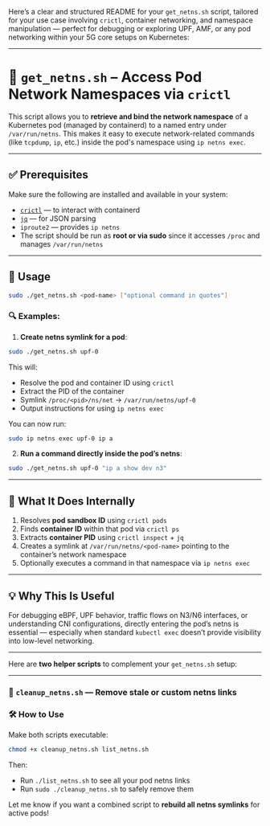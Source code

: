 Here’s a clear and structured README for your `get_netns.sh` script, tailored for your use case involving `crictl`, container networking, and namespace manipulation — perfect for debugging or exploring UPF, AMF, or any pod networking within your 5G core setups on Kubernetes:

---

# 🧠 `get_netns.sh` – Access Pod Network Namespaces via `crictl`

This script allows you to **retrieve and bind the network namespace** of a Kubernetes pod (managed by containerd) to a named entry under `/var/run/netns`. This makes it easy to execute network-related commands (like `tcpdump`, `ip`, etc.) inside the pod's namespace using `ip netns exec`.

---

## ✅ Prerequisites

Make sure the following are installed and available in your system:
- [`crictl`](https://github.com/kubernetes-sigs/cri-tools) — to interact with containerd
- [`jq`](https://stedolan.github.io/jq/) — for JSON parsing
- `iproute2` — provides `ip netns`
- The script should be run as **root or via sudo** since it accesses `/proc` and manages `/var/run/netns`

---

## 📄 Usage

```bash
sudo ./get_netns.sh <pod-name> ["optional command in quotes"]
```

### 🔍 Examples:

1. **Create netns symlink for a pod**:

```bash
sudo ./get_netns.sh upf-0
```

This will:
- Resolve the pod and container ID using `crictl`
- Extract the PID of the container
- Symlink `/proc/<pid>/ns/net` → `/var/run/netns/upf-0`
- Output instructions for using `ip netns exec`

You can now run:

```bash
sudo ip netns exec upf-0 ip a
```

2. **Run a command directly inside the pod’s netns**:

```bash
sudo ./get_netns.sh upf-0 "ip a show dev n3"
```

---

## 🔧 What It Does Internally

1. Resolves **pod sandbox ID** using `crictl pods`
2. Finds **container ID** within that pod via `crictl ps`
3. Extracts **container PID** using `crictl inspect` + `jq`
4. Creates a symlink at `/var/run/netns/<pod-name>` pointing to the container’s network namespace
5. Optionally executes a command in that namespace via `ip netns exec`

---

## 💡 Why This Is Useful

For debugging eBPF, UPF behavior, traffic flows on N3/N6 interfaces, or understanding CNI configurations, directly entering the pod’s netns is essential — especially when standard `kubectl exec` doesn’t provide visibility into low-level networking.

---

Here are **two helper scripts** to complement your `get_netns.sh` setup:

---

### 🧹 `cleanup_netns.sh` — Remove stale or custom netns links


### 🛠 How to Use

Make both scripts executable:

```bash
chmod +x cleanup_netns.sh list_netns.sh
```

Then:

- Run `./list_netns.sh` to see all your pod netns links
- Run `sudo ./cleanup_netns.sh` to safely remove them

Let me know if you want a combined script to **rebuild all netns symlinks** for active pods!
